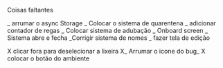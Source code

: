 Coisas faltantes

_ arrumar o async Storage
_ Colocar o sistema de quarentena
_ adicionar contador de regas
_ Colocar sistema de adubação
_ Onboard screen
_ Sistema abre e fecha
_Corrigir sistema de nomes
_ fazer tela de edição

X clicar fora para deselecionar a lixeira
X_ Arrumar o icone do bug_
X colocar o botão do ambiente